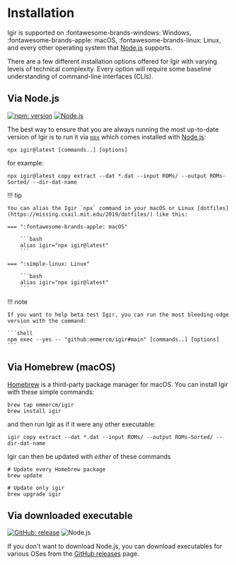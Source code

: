 # Installation

Igir is supported on :fontawesome-brands-windows: Windows, :fontawesome-brands-apple: macOS, :fontawesome-brands-linux: Linux, and every other operating system that [Node.js](https://nodejs.org) supports.

There are a few different installation options offered for Igir with varying levels of technical complexity. Every option will require some baseline understanding of command-line interfaces (CLIs).

## Via Node.js

[![npm: version](https://img.shields.io/npm/v/igir?color=%23cc3534&label=version&logo=npm&logoColor=white)](https://www.npmjs.com/package/igir)
[![Node.js](https://img.shields.io/node/v/igir?label=Node.js&logo=node.js&logoColor=white)](https://nodejs.org/en/download/)

The best way to ensure that you are always running the most up-to-date version of Igir is to run it via [`npx`](https://docs.npmjs.com/cli/v9/commands/npx) which comes installed with [Node.js](https://nodejs.org/en/download/):

```shell
npx igir@latest [commands..] [options]
```

for example:

```shell
npx igir@latest copy extract --dat *.dat --input ROMs/ --output ROMs-Sorted/ --dir-dat-name
```

<script src="https://asciinema.org/a/IFU8rU8k800TMVWb9xXv4Jbsv.js" id="asciicast-IFU8rU8k800TMVWb9xXv4Jbsv" async="true"></script>

!!! tip

    You can alias the Igir `npx` command in your macOS or Linux [dotfiles](https://missing.csail.mit.edu/2019/dotfiles/) like this:

    === ":fontawesome-brands-apple: macOS"

        ```bash
        alias igir="npx igir@latest"
        ```

    === ":simple-linux: Linux"

        ```bash
        alias igir="npx igir@latest"
        ```

!!! note

    If you want to help beta test Igir, you can run the most bleeding-edge version with the command:

    ```shell
    npm exec --yes -- "github:emmercm/igir#main" [commands..] [options]
    ```

## Via Homebrew (macOS)

[Homebrew](https://brew.sh/) is a third-party package manager for macOS. You can install Igir with these simple commands:

```shell
brew tap emmercm/igir
brew install igir
```

and then run Igir as if it were any other executable:

```shell
igir copy extract --dat *.dat --input ROMs/ --output ROMs-Sorted/ --dir-dat-name
```

Igir can then be updated with _either_ of these commands

```shell
# Update every Homebrew package
brew update

# Update only igir
brew upgrade igir
```

## Via downloaded executable

[![GitHub: release](https://img.shields.io/github/v/release/emmercm/igir?color=%236e5494&logo=github&logoColor=white)](https://github.com/emmercm/igir/releases/latest)
![Node.js](https://img.shields.io/badge/dynamic/json?url=https%3A%2F%2Fregistry.npmjs.org%2Figir%2Flatest&query=volta.node&logo=node.js&logoColor=white&label=Node.js&color=66cc33)

If you don't want to download Node.js, you can download executables for various OSes from the [GitHub releases](https://github.com/emmercm/igir/releases) page.
